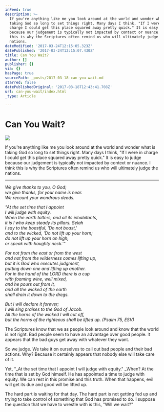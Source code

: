 ```yaml
---
inFeed: true
description: >-
  If you're anything like me you look around at the world and wonder what is
  taking God so long to set things right. Many days I think, "If I were in
  charge I could get this place squared away pretty quick." It is easy to judge
  because our judgement is typically not impacted by context or nuance. I think
  this is why the Scriptures often remind us who will ultimately judge the
  nations.
dateModified: '2017-03-24T12:15:05.323Z'
datePublished: '2017-03-24T12:15:07.430Z'
title: Can You Wait?
author: []
publisher: {}
via: {}
hasPage: true
sourcePath: _posts/2017-03-18-can-you-wait.md
starred: false
datePublishedOriginal: '2017-03-18T12:43:41.708Z'
url: can-you-wait/index.html
_type: Article

---
```

# Can You Wait?
![](https://the-grid-user-content.s3-us-west-2.amazonaws.com/c9373368-12d0-42b0-b173-c7adaddf95b9.jpg)

If you're anything like me you look around at the world and wonder what is taking God so long to set things right. Many days I think, "If I were in charge I could get this place squared away pretty quick." It is easy to judge because our judgement is typically not impacted by context or nuance. I think this is why the Scriptures often remind us who will ultimately judge the nations.

---

_We give thanks to you, O God;_  
_we give thanks, for your name is near._  
_We recount your wondrous deeds._

_"At the set time that I appoint_  
_I will judge with equity._  
_When the earth totters, and all its inhabitants,_  
_it is I who keep steady its pillars. Selah_  
_I say to the boastful, 'Do not boast,'_  
_and to the wicked, 'Do not lift up your horn;_  
_do not lift up your horn on high,_  
_or speak with haughty neck.'"_

_For not from the east or from the west_  
_and not from the wilderness comes lifting up,_  
_but it is God who executes judgment,_  
_putting down one and lifting up another._  
_For in the hand of the LORD there is a cup_  
_with foaming wine, well mixed,_  
_and he pours out from it,_  
_and all the wicked of the earth_  
_shall drain it down to the dregs._

_But I will declare it forever;_  
_I will sing praises to the God of Jacob._  
_All the horns of the wicked I will cut off,_  
_but the horns of the righteous shall be lifted up. (Psalm 75, ESV)_

The Scriptures know that we as people look around and know that the world is not right. Bad people seem to have an advantage over good people. It appears that the bad guys get away with whatever they want.

So we judge. We take it on ourselves to call out bad people and their bad actions. Why? Because it certainly appears that nobody else will take care of it.

Yet, "_At the set time that I appoint I will judge with equity." _When? At the time that is set by God himself. He has appointed a time to judge with equity. We can rest in this promise and this truth. When that happens, evil will get its due and good will be lifted up.

The hard part is waiting for that day. The hard part is not getting fed up and trying to take control of something that God has promised to do. I suppose the question that we have to wrestle with is this, "Will we wait?"